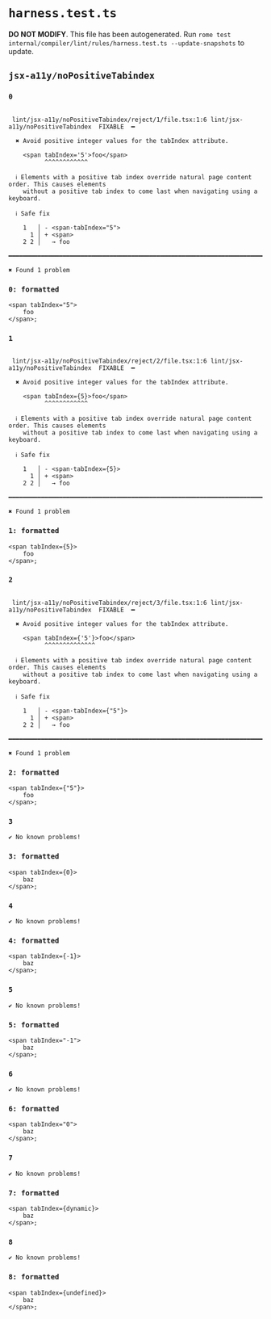 # `harness.test.ts`

**DO NOT MODIFY**. This file has been autogenerated. Run `rome test internal/compiler/lint/rules/harness.test.ts --update-snapshots` to update.

## `jsx-a11y/noPositiveTabindex`

### `0`

```

 lint/jsx-a11y/noPositiveTabindex/reject/1/file.tsx:1:6 lint/jsx-a11y/noPositiveTabindex  FIXABLE  ━

  ✖ Avoid positive integer values for the tabIndex attribute.

    <span tabIndex='5'>foo</span>
          ^^^^^^^^^^^^

  ℹ Elements with a positive tab index override natural page content order. This causes elements
    without a positive tab index to come last when navigating using a keyboard.

  ℹ Safe fix

    1   │ - <span·tabIndex="5">
      1 │ + <span>
    2 2 │   → foo

━━━━━━━━━━━━━━━━━━━━━━━━━━━━━━━━━━━━━━━━━━━━━━━━━━━━━━━━━━━━━━━━━━━━━━━━━━━━━━━━━━━━━━━━━━━━━━━━━━━━

✖ Found 1 problem

```

### `0: formatted`

```
<span tabIndex="5">
	foo
</span>;

```

### `1`

```

 lint/jsx-a11y/noPositiveTabindex/reject/2/file.tsx:1:6 lint/jsx-a11y/noPositiveTabindex  FIXABLE  ━

  ✖ Avoid positive integer values for the tabIndex attribute.

    <span tabIndex={5}>foo</span>
          ^^^^^^^^^^^^

  ℹ Elements with a positive tab index override natural page content order. This causes elements
    without a positive tab index to come last when navigating using a keyboard.

  ℹ Safe fix

    1   │ - <span·tabIndex={5}>
      1 │ + <span>
    2 2 │   → foo

━━━━━━━━━━━━━━━━━━━━━━━━━━━━━━━━━━━━━━━━━━━━━━━━━━━━━━━━━━━━━━━━━━━━━━━━━━━━━━━━━━━━━━━━━━━━━━━━━━━━

✖ Found 1 problem

```

### `1: formatted`

```
<span tabIndex={5}>
	foo
</span>;

```

### `2`

```

 lint/jsx-a11y/noPositiveTabindex/reject/3/file.tsx:1:6 lint/jsx-a11y/noPositiveTabindex  FIXABLE  ━

  ✖ Avoid positive integer values for the tabIndex attribute.

    <span tabIndex={'5'}>foo</span>
          ^^^^^^^^^^^^^^

  ℹ Elements with a positive tab index override natural page content order. This causes elements
    without a positive tab index to come last when navigating using a keyboard.

  ℹ Safe fix

    1   │ - <span·tabIndex={"5"}>
      1 │ + <span>
    2 2 │   → foo

━━━━━━━━━━━━━━━━━━━━━━━━━━━━━━━━━━━━━━━━━━━━━━━━━━━━━━━━━━━━━━━━━━━━━━━━━━━━━━━━━━━━━━━━━━━━━━━━━━━━

✖ Found 1 problem

```

### `2: formatted`

```
<span tabIndex={"5"}>
	foo
</span>;

```

### `3`

```
✔ No known problems!

```

### `3: formatted`

```
<span tabIndex={0}>
	baz
</span>;

```

### `4`

```
✔ No known problems!

```

### `4: formatted`

```
<span tabIndex={-1}>
	baz
</span>;

```

### `5`

```
✔ No known problems!

```

### `5: formatted`

```
<span tabIndex="-1">
	baz
</span>;

```

### `6`

```
✔ No known problems!

```

### `6: formatted`

```
<span tabIndex="0">
	baz
</span>;

```

### `7`

```
✔ No known problems!

```

### `7: formatted`

```
<span tabIndex={dynamic}>
	baz
</span>;

```

### `8`

```
✔ No known problems!

```

### `8: formatted`

```
<span tabIndex={undefined}>
	baz
</span>;

```
